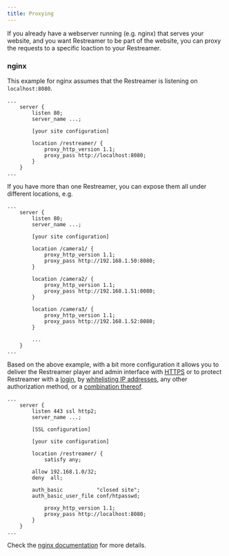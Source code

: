 ```yaml
---
title: Proxying
---
```


If you already have a webserver running (e.g. nginx) that serves your website, and you want Restreamer to be part of the
website, you can proxy the requests to a specific loaction to your Restreamer.

### nginx

This example for nginx assumes that the Restreamer is listening on `localhost:8080`.

```nginx
...
    server {
    	listen 80;
    	server_name ...;

    	[your site configuration]

        location /restreamer/ {
    		proxy_http_version 1.1;
    		proxy_pass http://localhost:8080;
    	}
    }
...
```

If you have more than one Restreamer, you can expose them all under different locations, e.g.

```nginx
...
    server {
    	listen 80;
    	server_name ...;

    	[your site configuration]

        location /camera1/ {
    		proxy_http_version 1.1;
    		proxy_pass http://192.168.1.50:8080;
    	}

    	location /camera2/ {
    		proxy_http_version 1.1;
    		proxy_pass http://192.168.1.51:8080;
    	}

    	location /camera3/ {
    		proxy_http_version 1.1;
    		proxy_pass http://192.168.1.52:8080;
    	}

    	...
    }
...
```

Based on the above example, with a bit more configuration it allows you to deliver the Restreamer player and admin interface with [HTTPS](guides-https.html) or to protect Restreamer
with a [login](https://nginx.org/en/docs/http/ngx_http_auth_basic_module.html), by [whitelisting IP addresses](https://nginx.org/en/docs/http/ngx_http_access_module.html),
any other authorization method, or a [combination thereof](https://nginx.org/en/docs/http/ngx_http_core_module.html#satisfy).

```nginx
...
    server {
    	listen 443 ssl http2;
    	server_name ...;

    	[SSL configuration]

    	[your site configuration]

        location /restreamer/ {
        	satisfy any;

		allow 192.168.1.0/32;
		deny  all;

		auth_basic           "closed site";
		auth_basic_user_file conf/htpasswd;

    		proxy_http_version 1.1;
    		proxy_pass http://localhost:8080;
    	}
    }
...
```

Check the [nginx documentation](https://nginx.org/en/docs/) for more details.
